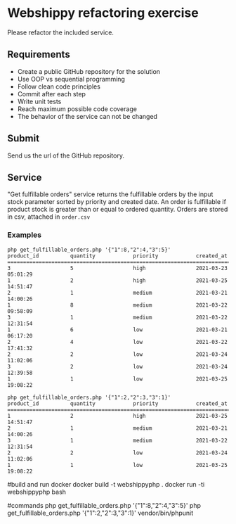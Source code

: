 # Webshippy refactoring exercise
Please refactor the included service.

## Requirements
* Create a public GitHub repository for the solution
* Use OOP vs sequential programming
* Follow clean code principles
* Commit after each step
* Write unit tests
* Reach maximum possible code coverage
* The behavior of the service can not be changed

## Submit
Send us the url of the GitHub repository.

## Service
"Get fulfillable orders" service returns the fulfillable orders by the input stock
parameter sorted by priority and created date. An order is fulfillable if product
stock is greater than or equal to ordered quantity. Orders are stored in csv,
attached in `order.csv`

### Examples
```
php get_fulfillable_orders.php '{"1":8,"2":4,"3":5}'
product_id          quantity            priority            created_at          
================================================================================
3                   5                   high                2021-03-23 05:01:29
1                   2                   high                2021-03-25 14:51:47
2                   1                   medium              2021-03-21 14:00:26
1                   8                   medium              2021-03-22 09:58:09
3                   1                   medium              2021-03-22 12:31:54
1                   6                   low                 2021-03-21 06:17:20
2                   4                   low                 2021-03-22 17:41:32
2                   2                   low                 2021-03-24 11:02:06
3                   2                   low                 2021-03-24 12:39:58
1                   1                   low                 2021-03-25 19:08:22
```

```
php get_fulfillable_orders.php '{"1":2,"2":3,"3":1}'
product_id          quantity            priority            created_at          
================================================================================
1                   2                   high                2021-03-25 14:51:47 
2                   1                   medium              2021-03-21 14:00:26 
3                   1                   medium              2021-03-22 12:31:54 
2                   2                   low                 2021-03-24 11:02:06 
1                   1                   low                 2021-03-25 19:08:22 
```


#build and run docker
docker build -t webshippyphp .
docker run -ti webshippyphp bash

#commands
php get_fulfillable_orders.php '{"1":8,"2":4,"3":5}'
php get_fulfillable_orders.php '{"1":2,"2":3,"3":1}'
vendor/bin/phpunit